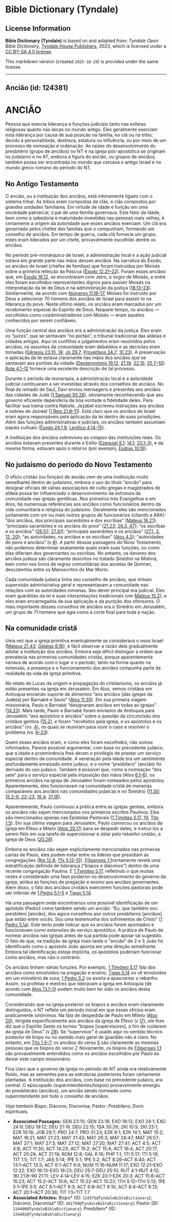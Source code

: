 # Bible Dictionary (Tyndale)

## License Information

**Bible Dictionary (Tyndale)** is based on and adapted from: _Tyndale Open Bible Dictionary_, [Tyndale House Publishers](https://tyndaleopenresources.com/), 2023, which is licensed under a [CC BY-SA 4.0 license](https://creativecommons.org/licenses/by-sa/4.0/legalcode.en).

This markdown version (created `2025-10-20`) is provided under the same license.



--------------------------------

## Ancião (id: 124381)

ANCIÃO
======

Pessoa que exercia liderança e funções judiciais tanto nas esferas religiosas quanto nas laicas no mundo antigo. Eles geralmente exerciam esta liderança por causa de sua posição na família, no clã ou na tribo; devido à personalidade, destreza, estatura ou influência; ou por meio de um processo de nomeação e ordenação. As raízes do desenvolvimento do presbitério (grupo de anciãos) no NT e na igreja pós\-apostólica se originam no judaísmo e no AT, embora a figura do ancião, ou grupos de anciãos, também possa ser encontrada no mundo que cercava o antigo Israel e no mundo greco\-romano do período do NT.

No Antigo Testamento
--------------------

O ancião, ou a instituição dos anciãos, está intimamente ligado com o sistema tribal. As tribos eram compostas de clãs, e clãs compostos por grandes unidades familiares. Em virtude de idade e função em uma sociedade patriarcal, o pai de uma família governava. Este fator da idade, bem como a sabedoria e maturidade investidas nas pessoas mais velhas, é certamente a origem da autoridade que esses anciãos exerciam. Um clã era governado pelos chefes das famílias que o compunham, formando um conselho de anciãos. Em tempo de guerra, cada clã fornecia um grupo; estes eram liderados por um chefe, provavelmente escolhido dentre os anciãos.

No período pré\-monárquico de Israel, a administração local e a ação judicial estava em grande parte nas mãos desses anciãos. Na narrativa do Êxodo, os anciãos de Israel (chefes de famílias) que foram instruídos por Moisés sobre a primeira refeição da Páscoa ([Êxodo 12\.21–22](https://ref.ly/Exod12:21-Exod12:22)). Foram esses anciãos que, em [Êxodo 18\.12](https://ref.ly/Exod18:12), se encontraram com Jetro, o sogro de Moisés, e entre eles foram escolhidos representantes dignos para assistir Moisés na interpretação da lei de Deus e na administração da justiça ([18\.13–23](https://ref.ly/Exod18:13-Exod18:23)). Similarmente, de acordo com [Números 11\.16–17](https://ref.ly/Num11:16-Num11:17), Moisés foi instruído por Deus a selecionar 70 homens dos anciãos de Israel para assisti\-lo na liderança do povo. Neste último relato, os anciãos eram marcados por um recebimento especial do Espírito de Deus. Naquele tempo, os anciãos — escolhidos como coadministradores com Moisés — eram aqueles conhecidos por serem confiáveis.

Uma função central dos anciãos era a administração da justiça. Eles eram os “juízes”, que se sentavam “no portão”, o tribunal tradicional das aldeias e cidades antigas. Aqui os conflitos e julgamentos eram resolvidos pelos anciãos, os assuntos da comunidade eram debatidos e as decisões eram tomadas ([Gênesis 23\.10, 18](https://ref.ly/Gen23:10); [Jó 29\.7](https://ref.ly/Job29:7); [Provérbios 24\.7](https://ref.ly/Prov24:7); [31\.23](https://ref.ly/Prov31:23)). A preservação e aplicação da lei estava claramente nas mãos dos anciãos que se sentavam aos portões da cidade ([Deuteronômio 19\.12](https://ref.ly/Deut19:12); [21\.19](https://ref.ly/Deut21:19); [22\.15](https://ref.ly/Deut22:15); [25\.7–10](https://ref.ly/Deut25:7-Deut25:10)). [Rute 4\.1–12](https://ref.ly/Ruth4:1-Ruth4:12) fornece uma excelente descrição de tal processo.

Durante o período da monarquia, a administração local e a autoridade judicial continuaram a ser investidas através dos conselhos de anciãos. No final do reinado de Saul, Davi enviou mensagens e presentes aos anciãos das cidades de Judá ([1 Samuel 30\.26](https://ref.ly/1Sam30:26)), obviamente reconhecendo que seu governo eficiente dependeria da boa vontade e fidelidade deles. Para facilitar sua trama contra Nabote, Jezabel escreveu instruções aos anciãos e nobres de Jezreel ([1 Reis 21\.8–11](https://ref.ly/1Kgs21:8-1Kgs21:11)). Está claro que os anciãos de Israel eram agora responsáveis pela aplicação da lei dentro de suas jurisdições. Além das funções administrativas e judiciais, os anciãos também assumiam papéis cultuais ([Êxodo 24\.1,9](https://ref.ly/Exod24:1); [Levítico 4\.14–15](https://ref.ly/Lev4:14-Lev4:15)).

A instituição dos anciãos sobreviveu ao colapso das instituições reais. Os anciãos estavam presentes durante o Exílio ([Ezequiel 8\.1](https://ref.ly/Ezek8:1); [14\.1](https://ref.ly/Ezek14:1); [20\.1–3](https://ref.ly/Ezek20:1-Ezek20:3)), e da mesma forma, estavam após o retorno (por exemplo, [Esdras 10\.16](https://ref.ly/Ezra10:16)).

No judaísmo do período do Novo Testamento
-----------------------------------------

O ofício cristão (ou função) de ancião vem de uma instituição muito semelhante dentro do judaísmo, embora o uso do título “ancião” para designar oficiais de várias associações de culto gregas e magistrados de aldeia possa ter influenciado o desenvolvimento da estrutura da comunidade nas igrejas gentílicas. Nos primeiros três Evangelhos e em Atos, há numerosas referências aos anciãos como funcionários dentro da vida comunitária e religiosa do judaísmo. Geralmente eles são mencionados juntamente com um ou mais outros grupos de funcionários (citando a ARA): “dos anciãos, dos principais sacerdotes e dos escribas” ([Mateus 16\.21](https://ref.ly/Matt16:21)); “principais sacerdotes e os anciãos do povo” ([21\.23](https://ref.ly/Matt21:23); [26\.3, 47](https://ref.ly/Matt26:3)); “os escribas e os anciãos” ([26\.57](https://ref.ly/Matt26:57); [27\.41](https://ref.ly/Matt27:41)); “principais sacerdotes e os anciãos” ([27\.1, 3, 12, 20](https://ref.ly/Matt27:1)); “as autoridades, os anciãos e os escribas” ([Atos 4\.5](https://ref.ly/Acts4:5)); “autoridades do povo e anciãos” (v [8](https://ref.ly/Acts4:8)). A partir dessas passagens do Novo Testamento, não podemos determinar exatamente quais eram suas funções, ou como elas diferiam dos governantes ou escribas. No entanto, os deveres dos anciãos judeus são claramente descritos no tratado *Sinédrio* na Mishná, bem como nos livros de regras comunitárias dos ascetas de Qumran, descobertos entre os Manuscritos do Mar Morto.

Cada comunidade judaica tinha seu conselho de anciãos, que tinham supervisão administrativa geral e representavam a comunidade nas relações com as autoridades romanas. Seu dever principal era judicial. Eles eram guardiões da lei e suas interpretações tradicionais (ver [Mateus 15\.2](https://ref.ly/Matt15:2)), e eles eram encarregados de sua aplicação e da punição dos ofensores. O mais importante desses conselhos de anciãos era o Sinédrio em Jerusalém, um grupo de 71 homens que agia como a corte final para toda a nação.

Na comunidade cristã
--------------------

Uma vez que a igreja primitiva eventualmente se considerava o novo Israel ([Mateus 21\.43](https://ref.ly/Matt21:43); [Gálatas 6\.16](https://ref.ly/Gal6:16)), é fácil observar a razão dela gradualmente adotar a instituição dos anciãos. Embora seja difícil distinguir a ordem que prevalecia nas primeiras comunidades cristãs, porque aparentemente variava de acordo com o lugar e o período, tanto na forma quanto na extensão, a presença e o funcionamento dos anciãos compunha parte da realidade da vida da igreja primitiva.

No relato de Lucas da origem e propagação do cristianismo, os anciãos já estão presentes na igreja em Jerusalém. Em Atos, vemos cristãos em Antioquia enviando suporte de alimentos “aos anciãos \[das igrejas da Judeia] por Barnabé e Saulo” ([Atos 11\.30](https://ref.ly/Acts11:30)). Em sua primeira viagem missionária, Paulo e Barnabé “designaram anciãos em todas as igrejas” ([14\.23](https://ref.ly/Acts14:23)). Mais tarde, Paulo e Barnabé foram enviados de Antioquia para Jerusalém “aos apóstolos e anciãos” sobre a questão da circuncisão dos cristãos gentios ([15\.2](https://ref.ly/Acts15:2)), e foram “recebidos pela igreja, e os apóstolos e os anciãos” (vs. [4](https://ref.ly/Acts15:4)), os quais se reuniram para ouvir o caso e resolver o problema (vs. [6–23](https://ref.ly/Acts15:6-Acts15:23)).

Quem esses anciãos eram, e como eles foram escolhidos, não somos informados. Parece possível argumentar, com base no precedente judaico, que a idade e proeminência lhes deram o privilégio de prestar um serviço especial dentro da comunidade. A veneração pela idade era um sentimento profundamente enraizado entre judeus, e o nome “presbítero” (ancião) foi derivado do uso judaico. Também é possível que, como a nomeação "dos sete” para o serviço especial pela imposição das mãos (Atos [6\.1–6](https://ref.ly/Acts6:1-Acts6:6)), os primeiros anciãos na igreja de Jerusalém foram nomeados pelos apóstolos. Aparentemente, eles funcionavam na comunidade cristã de maneiras comparáveis aos anciãos nas comunidades judaicas e no Sinédrio ([11\.30](https://ref.ly/Acts11:30); [15\.2–6, 22–23](https://ref.ly/Acts15:2-Acts15:6); [16\.4](https://ref.ly/Acts16:4); [21\.18](https://ref.ly/Acts21:18)).

Aparentemente, Paulo continuou a prática entre as igrejas gentias, embora os anciãos não sejam mencionados nos primeiros escritos Paulinos. Eles são mencionados apenas nas Epístolas Pastorais ([1 Timóteo 5\.17, 19](https://ref.ly/1Tim5:17); [Tito 1\.5](https://ref.ly/Titus1:5)). Em sua última viagem para Jerusalém, Paulo convocou os anciãos da igreja em Éfeso a Mileto ([Atos 20\.17](https://ref.ly/Acts20:17)) para se despedir deles, e instruí\-los a serem fiéis em sua tarefa de supervisionar e zelar pelo rebanho cristão, a igreja de Deus ([20\.28](https://ref.ly/Acts20:28)).

Embora os anciãos não sejam explicitamente mencionados nas primeiras cartas de Paulo, eles podem estar entre os líderes que presidiam as congregações ([Rm 12\.8](https://ref.ly/Rom12:8); [1Ts 5\.12–13](https://ref.ly/1Thess5:12-1Thess5:13)). [Filipenses 1\.1](https://ref.ly/Phil1:1)certamente revela uma estratificação definida de liderança (“bispos e diáconos”) dentro de uma recente congregação Paulina. E [1 Timóteo 5\.17](https://ref.ly/1Tim5:17), refletindo o que muitas vezes é considerado uma fase posterior no desenvolvimento do governo da igreja, atribui as funções de pregação e ensino aos anciãos governantes. Além disso, o fato dos anciãos cristãos exercerem funções pastorais pode ser inferido de [1 Pedro 5\.1–5](https://ref.ly/1Pet5:1-1Pet5:5) e [Tiago 5\.14](https://ref.ly/Jas5:14).

Há uma passagem onde encontramos uma possível identificação de um apóstolo (Pedro) como também sendo um ancião: “Eu, que também sou presbítero \[ancião], dou agora conselhos aos outros presbíteros \[anciãos] que estão entre vocês. Sou uma testemunha dos sofrimentos de Cristo” ([1 Pedro 5\.1a](https://ref.ly/1Pet5:1)). Este texto pode indicar que os anciãos foram apontados e funcionavam como extensões do serviço apostólico. A prática de Paulo de nomear anciãos nas igrejas antes de sua partida pode apoiar tal sugestão. O fato de que, na tradição da igreja mais tarde o “ancião” de 2 e 3 João foi identificado como o apóstolo João aponta em uma direção semelhante. Embora tal identificação esteja implícita, os apóstolos poderiam funcionar como anciãos, mas não o contrário.

Os anciãos tinham várias funções. Por exemplo, [1 Timóteo 5\.17](https://ref.ly/1Tim5:17) fala dos anciãos como envolvidos na pregação e ensino; [Tiago 5\.14](https://ref.ly/Jas5:14) os vê envolvidos em um ministério de cura; [1 Pedro 5\.2](https://ref.ly/1Pet5:2) os exorta a apascentar o rebanho. Assim, os profetas e mestres que lideravam a igreja em Antioquia (de acordo com [Atos 13\.1–3](https://ref.ly/Acts13:1-Acts13:3)) podem muito bem ter sido os anciãos desta comunidade.

Considerando que na igreja posterior os bispos e anciãos eram claramente distinguidos, o NT reflete um período inicial em que esses ofícios eram praticamente sinônimos. Na fala de despedida de Paulo em Mileto ([Atos 20](https://ref.ly/Acts20:1-Acts20:38)), dirigida especificamente aos anciãos da igreja de Éfeso (v [17](https://ref.ly/Acts20:17)), ele lhes diz que o Espírito Santo os tornou “bispos \[supervisores], a fim de cuidarem da igreja de Deus” (v [28](https://ref.ly/Acts20:28)). Se “supervisor” é usado aqui no sentido técnico posterior de bispo ou no sentido mais geral de guardião não é claro. No entanto, em [Tito 1\.5–7](https://ref.ly/Titus1:5-Titus1:7), os anciãos do verso [5](https://ref.ly/Titus1:5) são claramente as mesmas pessoas que os bispos do verso [7](https://ref.ly/Titus1:7). Novamente, os bispos de [Filipenses 1\.1](https://ref.ly/Phil1:1) são provavelmente entendidos como os anciãos escolhidos por Paulo ao deixar este campo missionário.

Fica claro que o governo da igreja no período do NT ainda era relativamente fluido, mas as sementes para as estruturas posteriores foram certamente plantadas. A instituição dos anciãos, com base no precedente judaico, era central. O episcopado (superintendentes/bispos) provavelmente emergiu do presbiterato (anciãos), um ancião sendo nomeado como superintendente por todo o conselho de anciãos.

*Veja também* Bispo; Diácono, Diaconisa; Pastor; Presbítero; Dons espirituais.

* **Associated Passages:** GEN 23:10; GEN 23:18; EXO 18:12; EXO 24:1; EXO 24:9; DEU 19:12; DEU 21:19; DEU 22:15; 1SA 30:26; 2KI 10:5; 2KI 23:1; EZR 10:16; JOB 29:7; PRO 24:7; PRO 31:23; EZK 8:1; EZK 14:1; MAT 15:2; MAT 16:21; MAT 21:23; MAT 21:43; MAT 26:3; MAT 26:47; MAT 26:57; MAT 27:1; MAT 27:3; MAT 27:12; MAT 27:20; MAT 27:41; ACT 4:5; ACT 4:8; ACT 11:30; ACT 14:23; ACT 15:2; ACT 15:4; ACT 16:4; ACT 20:17; ACT 20:28; ACT 21:18; ROM 12:8; GAL 6:16; PHP 1:1; 1TI 5:17; 1TI 5:19; TIT 1:5; TIT 1:7; JAS 5:14; 1PE 5:1; 1PE 5:2; ACT 8:26–ACT 8:40; ACT 13:1–ACT 13:3; ACT 6:1–ACT 6:6; NUM 11:16–NUM 11:17; EXO 12:21–EXO 12:22; EXO 18:13–EXO 18:23; DEU 25:7–DEU 25:10; RUT 4:1–RUT 4:12; 1KI 21:8–1KI 21:11; LEV 4:14–LEV 4:15; EZK 20:1–EZK 20:3; ACT 15:6–ACT 15:23; ACT 15:2–ACT 15:6; ACT 15:22–ACT 15:23; 1TH 5:12–1TH 5:13; 1PE 5:1–1PE 5:5; ACT 6:1–ACT 6:3; ACT 6:8–ACT 6:10; ACT 8:4–ACT 8:13; ACT 20:1–ACT 20:38; TIT 1:5–TIT 1:7
* **Associated Articles:** Bispo* (ID: `124375@TyndaleBibleDictionary`); Diácono, Diaconisa* (ID: `161798@TyndaleBibleDictionary`); Pastor (ID: `124400@TyndaleBibleDictionary`); Presbítero* (ID: `124402@TyndaleBibleDictionary`)

